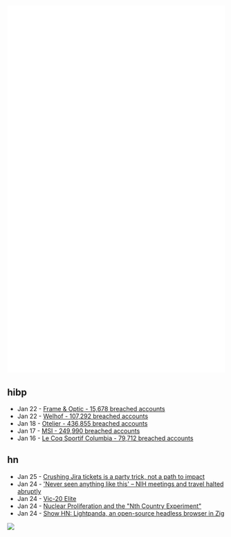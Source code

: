 ![Metrics](https://raw.githubusercontent.com/phixion/phixion/master/metrics.svg)

## hibp

<!--
for https://github.com/phixion/phixion/blob/main/.github/workflows/feeds.yml
-->
<!--START_SECTION:haveibeenpwnd-->
- Jan 22 - [Frame & Optic - 15,678 breached accounts](https://haveibeenpwned.com/PwnedWebsites#FrameAndOptic)
- Jan 22 - [Welhof - 107,292 breached accounts](https://haveibeenpwned.com/PwnedWebsites#Welhof)
- Jan 18 - [Otelier - 436,855 breached accounts](https://haveibeenpwned.com/PwnedWebsites#Otelier)
- Jan 17 - [MSI - 249,990 breached accounts](https://haveibeenpwned.com/PwnedWebsites#MSI)
- Jan 16 - [Le Coq Sportif Columbia - 79,712 breached accounts](https://haveibeenpwned.com/PwnedWebsites#LeCoqSportif)
<!--END_SECTION:haveibeenpwnd-->

## hn

<!--
for https://github.com/phixion/phixion/blob/main/.github/workflows/feeds.yml
-->
<!--START_SECTION:hn-->
- Jan 25 - [Crushing Jira tickets is a party trick, not a path to impact](https://www.seangoedecke.com/party-tricks/)
- Jan 24 - ['Never seen anything like this' – NIH meetings and travel halted abruptly](https://www.nature.com/articles/d41586-025-00231-y)
- Jan 24 - [Vic-20 Elite](https://vic20elite.wordpress.com/)
- Jan 24 - [Nuclear Proliferation and the "Nth Country Experiment"](https://nsarchive.gwu.edu/briefing-book/nuclear-vault/2025-01-23/nuclear-proliferation-and-nth-country-experiment)
- Jan 24 - [Show HN: Lightpanda, an open-source headless browser in Zig](https://github.com/lightpanda-io/browser)
<!--END_SECTION:hn-->

<!--
for https://yhype.me
-->
![](https://hit.yhype.me/github/profile?user_id=13013670)

